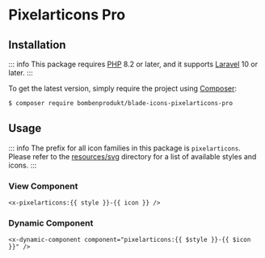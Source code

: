 # Pixelarticons Pro

## Installation

::: info
This package requires [PHP](https://www.php.net/) 8.2 or later, and it supports [Laravel](https://laravel.com/) 10 or later.
:::

To get the latest version, simply require the project using [Composer](https://getcomposer.org/):

```bash
$ composer require bombenprodukt/blade-icons-pixelarticons-pro
```

## Usage

::: info
The prefix for all icon families in this package is `pixelarticons`. Please refer to the [resources/svg](https://github.com/faustbrian/blade-icons-pixelarticons-pro/tree/main/resources/svg) directory for a list of available styles and icons.
:::

### View Component

```blade
<x-pixelarticons:{{ style }}-{{ icon }} />
```

### Dynamic Component

```blade
<x-dynamic-component component="pixelarticons:{{ $style }}-{{ $icon }}" />
```
